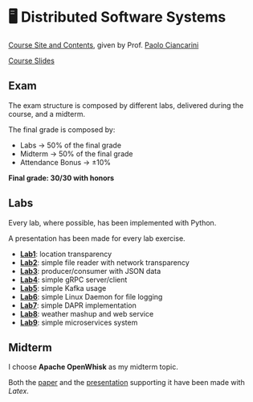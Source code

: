 # 🖥️ Distributed Software Systems

[Course Site and Contents](https://www.unibo.it/en/study/phd-professional-masters-specialisation-schools-and-other-programmes/course-unit-catalogue/course-unit/2024/479053), given by Prof. [Paolo Ciancarini](https://www.unibo.it/sitoweb/paolo.ciancarini)

[Course Slides](https://github.com/DavideDeRosa/cs_master/tree/main/Distributed_Software_Systems/Appunti%20organizzati)

## Exam
The exam structure is composed by different labs, delivered during the course, and a midterm. 

The final grade is composed by:
- Labs -> 50% of the final grade
- Midterm -> 50% of the final grade
- Attendance Bonus -> ±10%

**Final grade: 30/30 with honors**

## Labs
Every lab, where possible, has been implemented with Python. 

A presentation has been made for every lab exercise.

- [**Lab1**](https://github.com/DavideDeRosa/cs_master/tree/main/Distributed_Software_Systems/Labs/1): location transparency
- [**Lab2**](https://github.com/DavideDeRosa/cs_master/tree/main/Distributed_Software_Systems/Labs/2): simple file reader with network transparency
- [**Lab3**](https://github.com/DavideDeRosa/cs_master/tree/main/Distributed_Software_Systems/Labs/3): producer/consumer with JSON data
- [**Lab4**](https://github.com/DavideDeRosa/cs_master/tree/main/Distributed_Software_Systems/Labs/4): simple gRPC server/client
- [**Lab5**](https://github.com/DavideDeRosa/cs_master/tree/main/Distributed_Software_Systems/Labs/5): simple Kafka usage
- [**Lab6**](https://github.com/DavideDeRosa/cs_master/tree/main/Distributed_Software_Systems/Labs/6): simple Linux Daemon for file logging 
- [**Lab7**](https://github.com/DavideDeRosa/cs_master/tree/main/Distributed_Software_Systems/Labs/7): simple DAPR implementation
- [**Lab8**](https://github.com/DavideDeRosa/cs_master/tree/main/Distributed_Software_Systems/Labs/8): weather mashup and web service
- [**Lab9**](https://github.com/DavideDeRosa/cs_master/tree/main/Distributed_Software_Systems/Labs/9): simple microservices system

## Midterm
I choose **Apache OpenWhisk** as my midterm topic.

Both the [paper](https://github.com/DavideDeRosa/cs_master/tree/main/Distributed_Software_Systems/Midterm/Paper) and the [presentation](https://github.com/DavideDeRosa/cs_master/tree/main/Distributed_Software_Systems/Midterm/Presentation) supporting it have been made with _Latex_.
